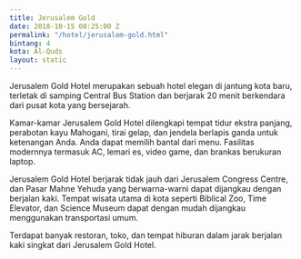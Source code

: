 ```yaml
---
title: Jerusalem Gold
date: 2018-10-15 08:25:00 Z
permalink: "/hotel/jerusalem-gold.html"
bintang: 4
kota: Al-Quds
layout: static
---
```


Jerusalem Gold Hotel merupakan sebuah hotel elegan di jantung kota baru, terletak di samping Central Bus Station dan berjarak 20 menit berkendara dari pusat kota yang bersejarah.

Kamar-kamar Jerusalem Gold Hotel dilengkapi tempat tidur ekstra panjang, perabotan kayu Mahogani, tirai gelap, dan jendela berlapis ganda untuk ketenangan Anda. Anda dapat memilih bantal dari menu. Fasilitas modernnya termasuk AC, lemari es, video game, dan brankas berukuran laptop.

Jerusalem Gold Hotel berjarak tidak jauh dari Jerusalem Congress Centre, dan Pasar Mahne Yehuda yang berwarna-warni dapat dijangkau dengan berjalan kaki. Tempat wisata utama di kota seperti Biblical Zoo, Time Elevator, dan Science Museum dapat dengan mudah dijangkau menggunakan transportasi umum.

Terdapat banyak restoran, toko, dan tempat hiburan dalam jarak berjalan kaki singkat dari Jerusalem Gold Hotel.